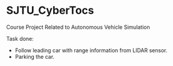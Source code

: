 # SJTU_CyberTocs
Course Project Related to Autonomous Vehicle Simulation

Task done:
- Follow leading car with range information from LIDAR sensor.
- Parking the car.
